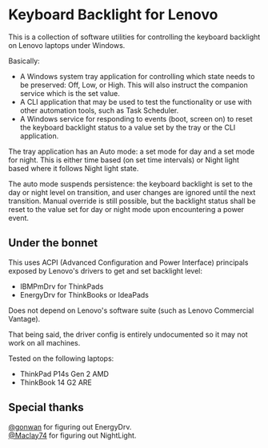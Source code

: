 # Keyboard Backlight for Lenovo

This is a collection of software utilities for controlling the keyboard backlight on Lenovo laptops under Windows.

Basically:

- A Windows system tray application for controlling which state needs to be preserved: Off, Low, or High. This will also instruct the companion service which is the set value.
- A CLI application that may be used to test the functionality or use with other automation tools, such as Task Scheduler.
- A Windows service for responding to events (boot, screen on) to reset the keyboard backlight status to a value set by the tray or the CLI application.

The tray application has an Auto mode: a set mode for day and a set mode for night. This is either time based (on set time intervals) or Night light based where it follows Night light state.

The auto mode suspends persistence: the keyboard backlight is set to the day or night level on transition, and user changes are ignored until the next transition. Manual override is still possible, but the backlight status shall be reset to the value set for day or night mode upon encountering a power event.

## Under the bonnet

This uses ACPI (Advanced Configuration and Power Interface) principals exposed by Lenovo's drivers to get and set backlight level:

- IBMPmDrv for ThinkPads
- EnergyDrv for ThinkBooks or IdeaPads

Does not depend on Lenovo's software suite (such as Lenovo Commercial Vantage).

That being said, the driver config is entirely undocumented so it may not work on all machines.

Tested on the following laptops:

- ThinkPad P14s Gen 2 AMD
- ThinkBook 14 G2 ARE

## Special thanks

[@gonwan](https://github.com/gonwan) for figuring out EnergyDrv.\
[@Maclay74](https://github.com/Maclay74) for figuring out NightLight.
